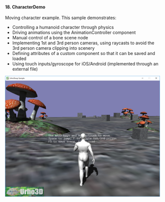 #### 18. CharacterDemo

Moving character example.
This sample demonstrates:
- Controlling a humanoid character through physics
- Driving animations using the AnimationController component
- Manual control of a bone scene node
- Implementing 1st and 3rd person cameras, using raycasts to avoid the 3rd person camera clipping into scenery
- Defining attributes of a custom component so that it can be saved and loaded
- Using touch inputs/gyroscope for iOS/Android (implemented through an external file)

![Screenshot](Screenshot.png)